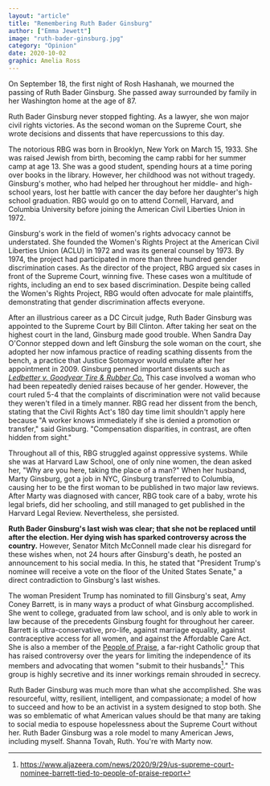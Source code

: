 ```yaml
---
layout: "article"
title: "Remembering Ruth Bader Ginsburg"
author: ["Emma Jewett"]
image: "ruth-bader-ginsburg.jpg"
category: "Opinion"
date: 2020-10-02
graphic: Amelia Ross
---
```

On September 18, the first night of Rosh Hashanah, we mourned the passing of Ruth Bader Ginsburg. She passed away surrounded by family in her Washington home at the age of 87.

Ruth Bader Ginsburg never stopped fighting. As a lawyer, she won major civil rights victories. As the second woman on the Supreme Court, she wrote decisions and dissents that have repercussions to this day.

The notorious RBG was born in Brooklyn, New York on March 15, 1933. She was raised Jewish from birth, becoming the camp rabbi for her summer camp at age 13. She was a good student, spending hours at a time poring over books in the library. However, her childhood was not without tragedy. Ginsburg's mother, who had helped her throughout her middle- and high-school years, lost her battle with cancer the day before her daughter's high school graduation. RBG would go on to attend Cornell, Harvard, and Columbia University before joining the American Civil Liberties Union in 1972. 	

Ginsburg's work in the field of women's rights advocacy cannot be understated. She founded the Women's Rights Project at the American Civil Liberties Union (ACLU) in 1972 and was its general counsel by 1973. By 1974, the project had participated in more than three hundred gender discrimination cases. As the director of the project, RBG argued six cases in front of the Supreme Court, winning five. These cases won a multitude of rights, including an end to sex based discrimination. Despite being called the Women's Rights Project, RBG would often advocate for male plaintiffs, demonstrating that gender discrimination affects everyone.

After an illustrious career as a DC Circuit judge, Ruth Bader Ginsburg was appointed to the Supreme Court by Bill Clinton. After taking her seat on the highest court in the land, Ginsburg made good trouble. When Sandra Day O'Connor stepped down and left Ginsburg the sole woman on the court, she adopted her now infamous practice of reading scathing dissents from the bench, a practice that Justice Sotomayor would emulate after her appointment in 2009. Ginsburg penned important dissents such as *[Ledbetter v. Goodyear Tire & Rubber Co.](https://en.wikipedia.org/wiki/Ledbetter_v._Goodyear_Tire_%26_Rubber_Co.)* This case involved a woman who had been repeatedly denied raises because of her gender. However, the court ruled 5-4 that the complaints of discrimination were not valid because they weren't filed in a timely manner. RBG read her dissent from the bench, stating that the Civil Rights Act's 180 day time limit shouldn't apply here because "A worker knows immediately if she is denied a promotion or transfer," said Ginsburg. "Compensation disparities, in contrast, are often hidden from sight."

Throughout all of this, RBG struggled against oppressive systems. While she was at Harvard Law School, one of only nine women, the dean asked her, "Why are you here, taking the place of a man?" When her husband, Marty Ginsburg, got a job in NYC, Ginsburg transferred to Columbia, causing her to be the first woman to be published in two major law reviews. After Marty was diagnosed with cancer, RBG took care of a baby, wrote his legal briefs, did her schooling, and still managed to get published in the Harvard Legal Review. Nevertheless, she persisted.

**Ruth Bader Ginsburg's last wish was clear; that she not be replaced until after the election. Her dying wish has sparked controversy across the country.** However, Senator Mitch McConnell made clear his disregard for these wishes when, not 24 hours after Ginsburg's death, he posted an announcement to his social media. In this, he stated that "President Trump's nominee will receive a vote on the floor of the United States Senate," a direct contradiction to Ginsburg's last wishes.

The woman President Trump has nominated to fill Ginsburg's seat, Amy Coney Barrett, is in many ways a product of what Ginsburg accomplished. She went to college, graduated from law school, and is only able to work in law because of the precedents Ginsburg fought for throughout her career. Barrett is ultra-conservative, pro-life, against marriage equality, against contraceptive access for all women, and against the Affordable Care Act. She is also a member of the [People of Praise](https://www.forbes.com/sites/karenrobinsonjacobs/2020/09/26/heres-what-to-know-about-people-of-praise-the-christian-group-amy-coney-barrett-belongs-to/#71ebcf18f753), a far-right Catholic group that has raised controversy over the years for limiting the independence of its members and advocating that women "submit to their husbands[^1]." This group is highly secretive and its inner workings remain shrouded in secrecy.

Ruth Bader Ginsburg was much more than what she accomplished. She was resourceful, witty, resilient, intelligent, and compassionate; a model of how to succeed and how to be an activist in a system designed to stop both. She was so emblematic of what American values should be that many are taking to social media to espouse hopelessness about the Supreme Court without her. Ruth Bader Ginsburg was a role model to many American Jews, including myself. Shanna Tovah, Ruth. You're with Marty now.

[^1]: https://www.aljazeera.com/news/2020/9/29/us-supreme-court-nominee-barrett-tied-to-people-of-praise-report
